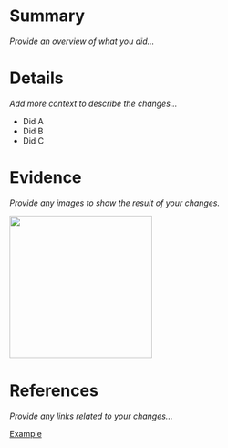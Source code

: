 # Summary

_Provide an overview of what you did..._

# Details

_Add more context to describe the changes..._

* Did A
* Did B
* Did C

# Evidence

_Provide any images to show the result of your changes._

<img src="https://assets.postman.com/postman-docs/first-request-sent-v9-4.jpg" width=250></img>

# References

_Provide any links related to your changes..._

[Example](www.google.com)
